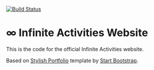 [![Build Status](https://travis-ci.org/cvatch/cvatch.github.io.svg?branch=master)](https://travis-ci.org/cvatch/cvatch.github.io)

# ∞ Infinite Activities Website

This is the code for the official Infinite Activities website.

Based on [Stylish Portfolio](http://startbootstrap.com/template-overviews/stylish-portfolio/) template by [Start Bootstrap](http://startbootstrap.com/).
